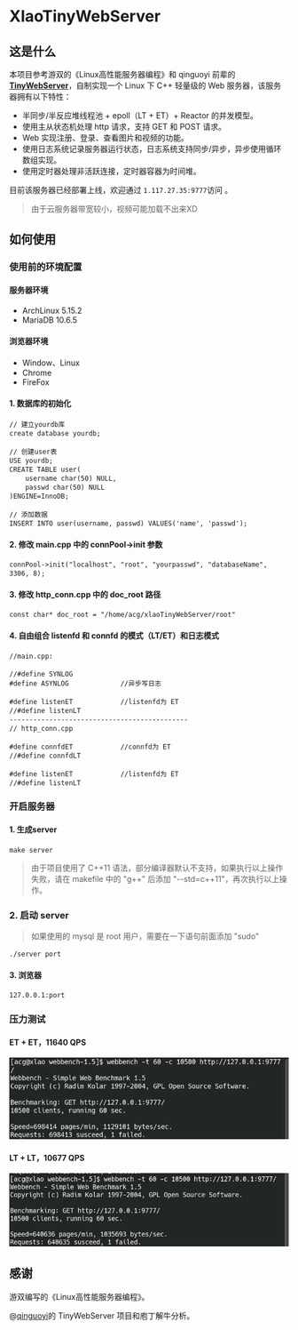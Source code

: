 # XlaoTinyWebServer

## 这是什么

本项目参考游双的《Linux高性能服务器编程》和 qinguoyi 前辈的 **[ TinyWebServer](https://github.com/qinguoyi/TinyWebServer)**，自制实现一个 Linux 下 C++ 轻量级的 Web 服务器，该服务器拥有以下特性：

- 半同步/半反应堆线程池 + epoll（LT + ET）+ Reactor 的并发模型。
- 使用主从状态机处理 http 请求，支持 GET 和 POST 请求。
- Web 实现注册、登录、查看图片和视频的功能。
- 使用日志系统记录服务器运行状态，日志系统支持同步/异步，异步使用循环数组实现。
- 使用定时器处理非活跃连接，定时器容器为时间堆。

目前该服务器已经部署上线，欢迎通过 `1.117.27.35:9777`访问 。

>  由于云服务器带宽较小，视频可能加载不出来XD

## 如何使用

### 使用前的环境配置

#### 服务器环境

- ArchLinux 5.15.2
- MariaDB 10.6.5

#### 浏览器环境

- Window、Linux
- Chrome
- FireFox

#### 1. 数据库的初始化

```
// 建立yourdb库
create database yourdb;

// 创建user表
USE yourdb;
CREATE TABLE user(
    username char(50) NULL,
    passwd char(50) NULL
)ENGINE=InnoDB;

// 添加数据
INSERT INTO user(username, passwd) VALUES('name', 'passwd');
```

#### 2. 修改 main.cpp 中的 connPool->init 参数

```
connPool->init("localhost", "root", "yourpasswd", "databaseName", 3306, 8);
```

#### 3. 修改 http_conn.cpp 中的 doc_root 路径

```
const char* doc_root = "/home/acg/xlaoTinyWebServer/root"
```

#### 4. 自由组合 listenfd 和 connfd 的模式（LT/ET）和日志模式

```
//main.cpp:

//#define SYNLOG
#define ASYNLOG				//异步写日志

#define listenET			//listenfd为 ET
//#define listenLT		
---------------------------------------------
// http_conn.cpp

#define connfdET			//connfd为 ET
//#define connfdLT

#define listenET			//listenfd为 ET
//#define listenLT	
```



### 开启服务器

#### 1. 生成server

```
make server
```

> 由于项目使用了 C++11 语法，部分编译器默认不支持，如果执行以上操作失败，请在 makefile 中的 "g++" 后添加 "--std=c++11"，再次执行以上操作。

### 2. 启动 server

> 如果使用的 mysql 是 root 用户，需要在一下语句前面添加 "sudo"

```
./server port
```

#### 3. 浏览器

```
127.0.0.1:port
```



### 压力测试

#### ET + ET，11640 QPS

![](https://github.com/acg78219/xlaoTinyWebServer/blob/master/root/source/webbenchTest/ET%2BET.png)


#### LT + LT，10677 QPS

![](https://github.com/acg78219/xlaoTinyWebServer/blob/master/root/source/webbenchTest/LT%2BLT.png)



## 感谢

游双编写的《Linux高性能服务器编程》。

@[qinguoyi](https://github.com/qinguoyi)的 TinyWebServer 项目和庖丁解牛分析。

